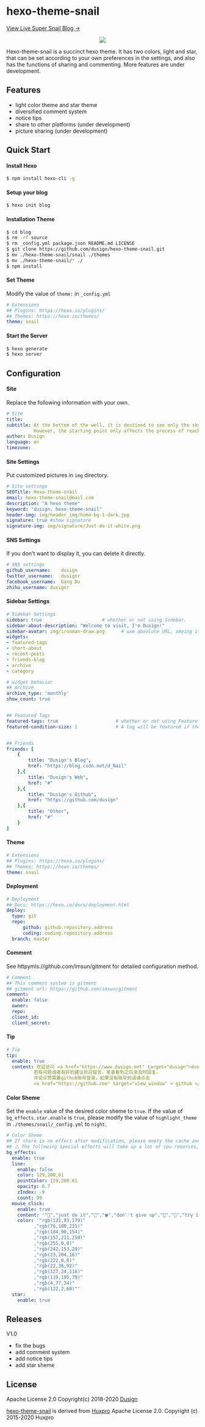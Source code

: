 # hexo-theme-snail
[View Live Super Snail Blog →](https://www.dusign.net)

<div align=center>
<img src='./img/snail.png'/>
</div>


Hexo-theme-snail is a succinct hexo theme. It has two colors, light and star, that can be set according to your own preferences in the settings, and also has the functions of sharing and commenting. More features are under development.

## Features
- light color theme and star theme
- diversified comment system
- notice tips
- share to other platforms (under development)
- picture sharing (under development)

## Quick Start
#### Install Hexo
```bash
$ npm install hexo-cli -g
```
#### Setup your blog
```bash
$ hexo init blog
```
#### Installation Theme
```bash
$ cd blog
$ rm -rf source
$ rm _config.yml package.json README.md LICENSE
$ git clone https://github.com/dusign/hexo-theme-snail.git
$ mv ./hexo-theme-snail/snail ./themes
$ mv ./hexo-theme-snail/* ./
$ npm install
```
#### Set Theme
Modify the value of `theme:` in `_config.yml`
```yml
# Extensions
## Plugins: https://hexo.io/plugins/
## Themes: https://hexo.io/themes/
theme: snail
```
#### Start the Server
```bash
$ hexo generate
$ hexo server
```

## Configuration
#### Site
Replace the following information with your own.
```yml
# Site
title: 
subtitle: At the bottom of the well, it is destined to see only the sky at the wellhead. 
          However, the starting point only affects the process of reaching your peak and does not determine the height you reach.
author: Dusign
language: en
timezone:
```
#### Site Settings
Put customized pictures in `img` directory.
```yml
# Site settings
SEOTitle: Hexo-theme-snail
email: hexo-theme-snail@mail.com
description: "A hexo theme"
keyword: "dusign, hexo-theme-snail"
header-img: img/header_img/home-bg-1-dark.jpg
signature: true #show signature
signature-img: img/signature/Just-do-it-white.png
```
#### SNS Settings
If you don't want to display it, you can delete it directly.
```yml
# SNS settings
github_username:    dusign
twitter_username:   dusignr
facebook_username:  Gang Du
zhihu_username: dusignr
```
#### Sidebar Settings
```yml
# Sidebar Settings
sidebar: true                      # whether or not using Sidebar.
sidebar-about-description: "Welcome to visit, I'm Dusign!"
sidebar-avatar: img/ironman-draw.png      # use absolute URL, seeing it's used in both `/` and `/about/`
widgets:
- featured-tags
- short-about
- recent-posts
- friends-blog
- archive
- category

# widget behavior
## Archive
archive_type: 'monthly'
show_count: true


## Featured Tags
featured-tags: true                     # whether or not using Feature-Tags
featured-condition-size: 1              # A tag will be featured if the size of it is more than this condition value


## Friends
friends: [
    {
        title: "Dusign's Blog",
        href: "https://blog.csdn.net/d_Nail"
    },{
        title: "Dusign's Web",
        href: "#"
    },{
        title: "Dusign's Github",
        href: "https://github.com/dusign"
    },{
        title: "Other",
        href: "#"
    }
]
```
#### Theme
```yml
# Extensions
## Plugins: https://hexo.io/plugins/
## Themes: https://hexo.io/themes/
theme: snail
```
#### Deployment
```yml
# Deployment
## Docs: https://hexo.io/docs/deployment.html
deploy:
  type: git
  repo:
      github: github.repository.address
      coding: coding.repository.address
  branch: master
```
#### Comment
See httpymls://github.com/imsun/gitment for detailed configuration method.
```yml
# Comment
## This comment system is gitment
## gitment url: https://github.com/imsun/gitment
comment:
  enable: false
  owner:
  repo:
  client_id:
  client_secret:
```
#### Tip
```yml
# Tip
tip:
  enable: true
  content: 欢迎访问 <a href="https://www.dusign.net" target="dusign">dusign</a> 的博客，博客系统一键分享的功能还在完善中，请大家耐心等待。
          若有问题或者有好的建议欢迎留言，笔者看到之后会及时回复。
          评论点赞需要github账号登录，如果没有账号的话请点击 
          <a href="https://github.com" target="view_window" > github </a> 注册， 谢谢 !
```
#### Color Sheme
Set the `enable` value of the desired color sheme to `true`. If the value of `bg_effects.star.enable` is `true`, please modify the value of `highlight_theme` in `./themes/snail/_config.yml` to `night`.
```yml
# Color Sheme
## If there is no effect after modification, please empty the cache and try again.
## ⚠️ The following special effects will take up a lot of cpu resorces, please open it carefully.
bg_effects:
  enable: true
  line:
    enable: false
    color: 129,200,61
    pointColor: 129,200,61
    opacity: 0.7
    zIndex: -9
    count: 99
  mouse_click:
    enable: true
    content: '"🌱","just do it","🌾","🍀","don''t give up","🍂","🌻","try it again","🍃","never say die","🌵","🌿","🌴"'
    color: '"rgb(121,93,179)"
          ,"rgb(76,180,231)"
          ,"rgb(184,90,154)"
          ,"rgb(157,211,250)"
          ,"rgb(255,0,0)"
          ,"rgb(242,153,29)"
          ,"rgb(23,204,16)"
          ,"rgb(222,0,0)"
          ,"rgb(22,36,92)"
          ,"rgb(127,24,116)"
          ,"rgb(119,195,79)"
          ,"rgb(4,77,34)"
          ,"rgb(122,2,60)"'
  star:
    enable: true
```

## Releases
V1.0
- fix the bugs
- add comment system
- add notice tips
- add star sheme

## License
Apache License 2.0 Copyright(c) 2018-2020 [Dusign](https://github.com/dusign)   

[hexo-theme-snail](https://github.com/dusign/hexo-theme-snail) is derived from [Huxpro](https://github.com/Huxpro/huxpro.github.io) Apache License 2.0. Copyright (c) 2015-2020 Huxpro
